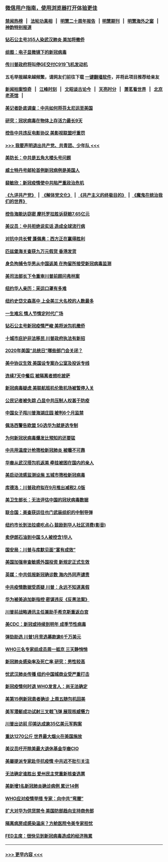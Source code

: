 ### [微信用户指南，使用浏览器打开体验更佳](https://github.com/gfw-breaker/banned-news1/blob/master/indexes/wechat-guide.md?t=0)
#### [禁闻热榜](热点新闻.md?t=0)  &nbsp;&nbsp;|&nbsp;&nbsp; [法轮功真相](https://github.com/gfw-breaker/truth/blob/master/README.md?t=0) &nbsp;&nbsp;|&nbsp;&nbsp; [明慧二十周年报告](https://github.com/gfw-breaker/mh-reports/blob/master/README.md?t=0) &nbsp;&nbsp;|&nbsp;&nbsp;[明慧期刊](https://github.com/gfw-breaker/mh-qikan) &nbsp;&nbsp;|&nbsp;&nbsp; [明慧海外之窗](https://github.com/gfw-breaker/mh-news/blob/master/README.md?t=0) &nbsp;&nbsp;|&nbsp;&nbsp; [神韵特别报道](https://github.com/gfw-breaker/mh-news/blob/master/shenyun.md?t=0)
#### [钻石公主号355人染武汉肺炎 美加将撤侨](../pages/nsc412/n11872392.md?t=02161544) 
#### [组图：电子显微镜下的新冠病毒](../pages/nsc412/n11872057.md?t=02161544) 
#### [传川普政府将叫停GE交付C919飞机发动机](../pages/nsc412/n11871600.md?t=02161544) 
#### 五毛举报越来越频繁，请网友们前往下载 [一键翻墙软件](https://github.com/gfw-breaker/ssr-accounts)，并将此项目推荐给亲友
#### [新闻拍案惊奇](https://github.com/gfw-breaker/banned-news1/blob/master/pages/link4.md) &nbsp;&nbsp;|&nbsp;&nbsp; [江峰时刻](https://github.com/gfw-breaker/banned-news1/blob/master/pages/link4.md) &nbsp;&nbsp;|&nbsp;&nbsp; [文昭谈古论今](https://github.com/gfw-breaker/banned-news1/blob/master/pages/link4.md) &nbsp;&nbsp;|&nbsp;&nbsp; [天亮时分](https://github.com/gfw-breaker/banned-news1/blob/master/pages/link4.md) &nbsp;&nbsp;|&nbsp;&nbsp; [萧茗看世界](https://github.com/gfw-breaker/banned-news1/blob/master/pages/link4.md) &nbsp;&nbsp;|&nbsp;&nbsp; [北京老茶馆](https://github.com/gfw-breaker/banned-news1/blob/master/pages/link4.md) &nbsp;&nbsp;|&nbsp;&nbsp; 
#### [美记者卧底调查：中共如何将芬太尼运至美国](../pages/nsc412/n11871821.md?t=02161544) 
#### [研究：冠状病毒在物体上存活力最长9天](../pages/nsc412/n11871871.md?t=02161544) 
#### [控告中共违反电影协议 美影视联盟吁重罚](../pages/nsc412/n11871820.md?t=02161544) 
#### [>>> 我要声明退出共产党、共青团、少年队 <<<](https://github.com/begood0513/goodnews/blob/master/quit/letter.md) 
#### [美防长：中共是五角大楼头号问题](../pages/nsc412/n11871768.md?t=02161544) 
#### [威士特丹号邮轮首例新冠病例是美国人](../pages/nsc412/n11871731.md?t=02161544) 
#### [裴敏欣：新冠疫情使中共陷严重政治危机](../pages/nsc412/n11871514.md?t=02161544) 
#### [《九评共产党》](https://github.com/begood0513/9ping.md/blob/master/README.md) &nbsp;|&nbsp; [《解体党文化》](../../../../jtdwh.md/blob/master/README.md)  &nbsp;|&nbsp; [《共产主义的终极目的》](../../../../gczydzjmd.md/blob/master/README.md) &nbsp;|&nbsp; [《魔鬼在统治我们的世界》](../../../../mgztzwmdsj.md/blob/master/README.md) 
#### [控告海能达窃密 摩托罗拉胜诉获赔7.65亿元](../pages/nsc412/n11871594.md?t=02161544) 
#### [美议员：中共拒绝说实话 造成全球流行病](../pages/nsc412/n11871582.md?t=02161544) 
#### [对抗中共长臂 蓬佩奥：西方正在赢得胜利](../pages/nsc412/n11871500.md?t=02161544) 
#### [匹兹堡海关查获九万元假货 香港发货](../pages/nsc412/n11870716.md?t=02161544) 
#### [身负拘捕令华男从中国返美  在拘留所接受新冠病毒监测](../pages/nsc412/n11870710.md?t=02161544) 
#### [美司法部长下令重审川普前顾问弗林案](../pages/nsc412/n11870258.md?t=02161544) 
#### [纽约华人亲历：采运口罩有多难](../pages/nsc412/n11870531.md?t=02161544) 
#### [纽约史岱文森高中  上全美三大名校的人数最多](../pages/nsc412/n11870557.md?t=02161544) 
#### [一生难忘 情人节情定时代广场](../pages/nsc412/n11870536.md?t=02161544) 
#### [钻石公主号新冠疫情严峻 美将派包机撤侨](../pages/nsc412/n11870505.md?t=02161544) 
#### [十城市庇护非法移民 川普政府执法有新招](../pages/nsc412/n11870410.md?t=02161544) 
#### [2020年美国“总统日”哪些部门会关闭？](../pages/nsc412/n11870148.md?t=02161544) 
#### [美中协议生效 美国设专案办公室及投诉专线](../pages/nsc412/n11870266.md?t=02161544) 
#### [连续7天中餐后 被隔离者想吃披萨](../pages/nsc412/n11870243.md?t=02161544) 
#### [新冠病毒疑虑 美联航班机伦敦机场被暂停入关](../pages/nsc412/n11870015.md?t=02161544) 
#### [公民记者被失踪 凸显中共压制人权甚于防疫](../pages/nsc412/n11870042.md?t=02161544) 
#### [中国女子闯川普海湖庄园 被判6个月监禁](../pages/nsc412/n11869919.md?t=02161544) 
#### [佩洛西警告欧盟 5G选华为就是选专制](../pages/nsc412/n11869898.md?t=02161544) 
#### [为何新冠状病毒爆发比预知的还要猛](../pages/nsc412/n11869828.md?t=02161544) 
#### [中共用温度计枪筛检新冠肺炎 被曝不可靠](../pages/nsc412/n11869707.md?t=02161544) 
#### [华裔从武汉搭包机返美 牵挂被困在国内的亲人](../pages/nsc412/n11869711.md?t=02161544) 
#### [美启动流感监测设施 五城市筛检新冠病毒](../pages/nsc412/n11869689.md?t=02161544) 
#### [库德洛：川普政府拟在9月推出减税2.0版](../pages/nsc412/n11869627.md?t=02161544) 
#### [美卫生部长：无法评估中国的冠状病毒数据](../pages/nsc412/n11869301.md?t=02161544) 
#### [联合国：美查获运往也门武装组织的中制导弹](../pages/nsc412/n11868677.md?t=02161544) 
#### [纽约市长到法拉盛吃点心  鼓励到华人社区消费(影音)](../pages/nsc412/n11868197.md?t=02161544) 
#### [卖伊朗石油到中国  5人被控含1华人](../pages/nsc412/n11867988.md?t=02161544) 
#### [国安局：川普与库默见面“富有成效”](../pages/nsc412/n11867976.md?t=02161544) 
#### [美国加强审查敏感外国投资 新规定正式生效](../pages/nsc412/n11868041.md?t=02161544) 
#### [英媒：中共低报新冠确诊数 海内外同声谴责](../pages/nsc412/n11867421.md?t=02161544) 
#### [中共疫情数据受质疑 川普：永远不知道真假](../pages/nsc412/n11867195.md?t=02161544) 
#### [华为被美追加新指控 密谋违反《反黑法案》](../pages/nsc412/n11867191.md?t=02161544) 
#### [川普前战略通讯主任兼助手希克斯重返白宫](../pages/nsc412/n11867104.md?t=02161544) 
#### [美CDC：新冠或持续到明年 成季节性病毒](../pages/nsc412/n11867279.md?t=02161544) 
#### [弹劾助选 川普1月竞选募款逾6千万美元](../pages/nsc412/n11866950.md?t=02161544) 
#### [WHO三名专家组成员周一抵京 三天静悄悄](../pages/nsc412/n11866947.md?t=02161544) 
#### [新冠肺炎感染率及死亡率 研究：男性较高](../pages/nsc412/n11866956.md?t=02161544) 
#### [忧武汉肺炎传播 纽约中国城商业受严重打击](../pages/nsc412/n11866902.md?t=02161544) 
#### [新冠疫情何时退 WHO发言人：尚无法确定](../pages/nsc412/n11866864.md?t=02161544) 
#### [美第15例新冠患者确诊 上周五随包机回美](../pages/nsc412/n11866852.md?t=02161544) 
#### [美军潜艇成功试射三叉戟飞弹 展现核威慑力](../pages/nsc412/n11866046.md?t=02161544) 
#### [川普出访前 印美达成逾35亿美元军购案](../pages/nsc412/n11865444.md?t=02161544) 
#### [重达1270公斤 世界最大烟火在美国施放](../pages/nsc412/n11865198.md?t=02161544) 
#### [美议员吁开除美最大退休基金华裔CIO](../pages/nsc412/n11865230.md?t=02161544) 
#### [美屡提派专家赴华抗疫情 中共迟不批引关注](../pages/nsc412/n11864719.md?t=02161544) 
#### [无法确定谁胜出 爱州民主党重新核查选票](../pages/nsc412/n11864830.md?t=02161544) 
#### [美新增1名新冠肺炎确诊病例 累计14例](../pages/nsc412/n11864893.md?t=02161544) 
#### [WHO应对疫情举措 专家：向中共“弯腰”](../pages/nsc412/n11864727.md?t=02161544) 
#### [扩大对华为供货禁令 美国防部趋向支持商务部](../pages/nsc412/n11864773.md?t=02161544) 
#### [隔离病房成感染温床？方舱医院令美专家担忧](../pages/nsc412/n11864575.md?t=02161544) 
#### [FED主席：很快见到新冠病毒造成的经济拖累](../pages/nsc412/n11864507.md?t=02161544) 

----
#### [ >>> 更早内容 <<< ](../indexes/nsc412-earlier.md)
